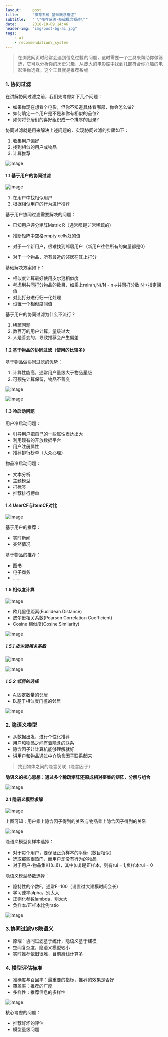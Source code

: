```yaml
---
layout:     post
title:      "推荐系统-基础概念概述"
subtitle:   " \"推荐系统-基础概念概述\""
date:       2018-10-09 14:46
header-img: "img/post-bg-ai.jpg" 
tags:
    - ai
    - recommendation\_system
---
```


> 在浏览网页时经常会遇到信息过载的问题，这时需要一个工具来帮助你做筛选，它可以分析你的历史兴趣，从庞大的电影库中找到几部符合你兴趣的电影供你选择。这个工具就是推荐系统

### 1. 协同过滤

在讲解协同过滤之前，我们先考虑如下几个问题：

- 如果你现在想看个电影，但你不知道具体看哪部，你会怎么做?
- 如何确定一个用户是不是和你有相似的品位?
- 如何将邻居们的喜好组织成一个排序的目录?

协同过滤就是用来解决上述问题的，实现协同过滤的步骤如下：

1. 收集用户偏好
2. 找到相似的用户或物品
3. 计算推荐

![image](https://blog.lpc-win32.com/img/2018-10-09/01.png)

#### 1.1 基于用户的协同过滤

![image](https://blog.lpc-win32.com/img/2018-10-09/02.png)

1. 在用户中找相似用户
2. 根据相似用户的行为进行推荐

基于用户协同过滤需要解决的问题：

- 已知用户评分矩阵Matrix R（通常都是非常稀疏的）
- 推断矩阵中空格empty cells处的值

- 对于一个新用户，很难找到邻居用户（新用户往往所有的向量都是0）
- 对于一个物品，所有最近的邻居在其上打分

基础解决方案如下：

- 相似度计算最好使用皮尔逊相似度
- 考虑到共同打分物品的数目，如乘上min(n,N)/N - n->共同打分数 N->指定阈值
- 对比打分进行归一化处理
- 设置一个相似度阈值

基于用户的协同过滤为什么不流行？

1. 稀疏问题
2. 数百万的用户计算，量级过大
3. 人是善变的，导致推荐会产生偏差

#### 1.2 基于物品的协同过滤（使用的比较多）

基于物品做协同过滤的优势：

1. 计算性能高，通常用户量级大于物品量级
2. 可预先计算保留，物品不善变

![image](https://blog.lpc-win32.com/img/2018-10-09/03.png)

![image](https://blog.lpc-win32.com/img/2018-10-09/04.png)

#### 1.3 冷启动问题

用户冷启动问题：

- 引导用户把自己的一些属性表达出大
- 利用现有的开放数据平台
- 用户注册属性
- 推荐排行榜单（大众心理）

物品冷启动问题：

- 文本分析
- 主题模型
- 打标签
- 推荐排行榜单

#### 1.4 UserCF与ItemCF对比

![image](https://blog.lpc-win32.com/img/2018-10-09/05.png)

基于用户的推荐：

- 实时新闻
- 突然情况

基于物品的推荐：

- 图书
- 电子商务
- .......

#### 1.5 相似度计算

![image](https://blog.lpc-win32.com/img/2018-10-09/11.png)

- 欧几里德距离(Euclidean Distance)
- 皮尔逊相关系数(Pearson Correlation Coefficient)
- Cosine 相似度(Cosine Similarity)

![image](https://blog.lpc-win32.com/img/2018-10-09/12.png)

##### 1.5.1 皮尔逊相关系数

![image](https://blog.lpc-win32.com/img/2018-10-09/13.png)

![image](https://blog.lpc-win32.com/img/2018-10-09/14.png)

##### 1.5.2 邻居的选择

- A.固定数量的邻居
- B.基于相似度门槛的邻居

![image](https://blog.lpc-win32.com/img/2018-10-09/15.png)

### 2. 隐语义模型

- 从数据出发，进行个性化推荐
- 用户和物品之间有着隐含的联系
- 隐含因子让计算机能够理解就好
- 讲用户和物品通过中介隐含因子联系起来

> 找到物体之间的隐含关联（隐含因子）

**隐语义的核心思想：通过多个稀疏矩阵还原成相对密集的矩阵，分解与组合**

![image](https://blog.lpc-win32.com/img/2018-10-09/06.png)

#### 2.1 隐语义模型求解

![image](https://blog.lpc-win32.com/img/2018-10-09/07.png)

上图可知：用户乘上隐含因子得到的关系与物品乘上隐含因子得到的关系

![image](https://blog.lpc-win32.com/img/2018-10-09/08.png)

隐语义模型负样本选择：

- 对于每个用户，要保证正负样本的平衡（数目相似）
- 选取那些很热门，而用户却没有行为的物品
- 对于用户-物品集K{(u,i)}，其中(u,i)是正样本，则有rui \= 1,负样本rui \= 0

隐语义模型参数选择：

- 隐特性的个数F，通常F=100（设置过大建模时间会长）
- 学习速率alpha，别太大
- 正则化参数lambda，别太大
- 负样本/正样本比例ratio

![image](https://blog.lpc-win32.com/img/2018-10-09/09.png)

### 3.协同过滤VS隐语义

- 原理：协同过滤基于统计，隐语义基于建模
- 空间复杂度，隐语义模型较小
- 实时推荐依旧很难，目前离线计算多

### 4. 模型评估标准

- 准确度与召回率：最重要的指标，推荐的效果是否好
- 覆盖率：推荐的广度
- 多样性：推荐信息的多样性

![image](https://blog.lpc-win32.com/img/2018-10-09/10.png)

核心考虑的问题：

- 推荐好坏的评估
- 模型量级问题
